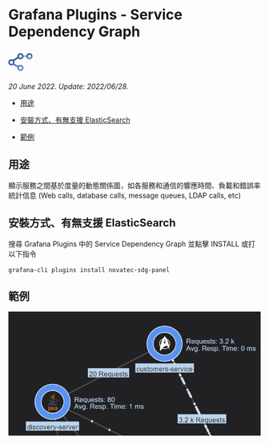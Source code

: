 # Grafana Plugins - Service Dependency Graph

![img](service_dependency_icon.png)

*20 June 2022. Update: 2022/06/28.*

* [用途](#use)

* [安裝方式、有無支援 ElasticSearch](#install)

* [範例](#example)

<h2 id="use">用途</h2>

顯示服務之間基於度量的動態關係圖，如各服務和通信的響應時間、負載和錯誤率統計信息
(Web calls, database calls, message queues, LDAP calls, etc)

<h2 id="install">安裝方式、有無支援 ElasticSearch</h2>

搜尋 Grafana Plugins 中的 Service Dependency Graph 並點擊 INSTALL 或打以下指令

    grafana-cli plugins install novatec-sdg-panel

<h2 id="example">範例</h2>

![img](servicedependencygraph.png)


